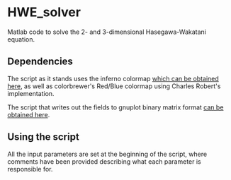 # HWE_solver

Matlab code to solve the 2- and 3-dimensional Hasegawa-Wakatani equation.

## Dependencies 

The script as it stands uses the inferno colormap [which can be obtained
here](https://www.mathworks.com/matlabcentral/fileexchange/51986-perceptually-uniform-colormaps),
as well as colorbrewer's Red/Blue colormap using Charles Robert's implementation.

The script that writes out the fields to gnuplot binary matrix format [can be obtained 
here](http://www.gnuplotting.org/code/save_binary_matrix.m).

## Using the script

All the input parameters are set at the beginning of the script, where comments have been
provided describing what each parameter is responsible for.
